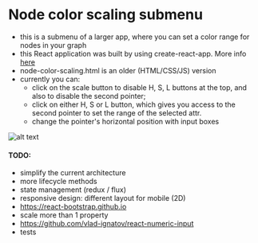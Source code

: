 # Node color scaling submenu
- this is a submenu of a larger app, where you can set a color range for nodes in your graph
- this React application was built by using create-react-app. More info [here](https://github.com/facebookincubator/create-react-app)
- node-color-scaling.html is an older (HTML/CSS/JS) version
- currently you can:
    - click on the scale button to disable H, S, L buttons at the top, and also to disable the second pointer; 
    - click on either H, S or L button, which gives you access to the second pointer to set the range of the selected attr.
    - change the pointer's horizontal position with input boxes

![alt text](https://i.imgur.com/dfgeOp7.png)

#### TODO:
- simplify the current architecture
- more lifecycle methods
- state management (redux / flux)
- responsive design: different layout for mobile (2D)
- https://react-bootstrap.github.io
- scale more than 1 property
- https://github.com/vlad-ignatov/react-numeric-input
- tests
